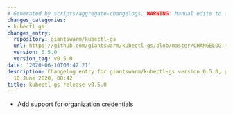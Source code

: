 ```yaml
---
# Generated by scripts/aggregate-changelogs. WARNING: Manual edits to this files will be overwritten.
changes_categories:
- kubectl gs
changes_entry:
  repository: giantswarm/kubectl-gs
  url: https://github.com/giantswarm/kubectl-gs/blob/master/CHANGELOG.md#050-2020-06-10
  version: 0.5.0
  version_tag: v0.5.0
date: '2020-06-10T08:42:21'
description: Changelog entry for giantswarm/kubectl-gs version 0.5.0, published on
  10 June 2020, 08:42
title: kubectl-gs release v0.5.0
---
```


- Add support for organization credentials
